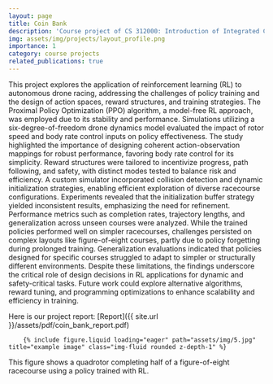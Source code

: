 ```yaml
---
layout: page
title: Coin Bank
description: 'Course project of CS 312000: Introduction of Integrated Circuit Design'
img: assets/img/projects/layout_profile.png
importance: 1
category: course projects
related_publications: true
---
```


This project explores the application of reinforcement learning (RL) to autonomous drone racing, addressing the challenges of policy training and the design of action spaces, reward structures, and training strategies. The Proximal Policy Optimization (PPO) algorithm, a model-free RL approach, was employed due to its stability and performance. Simulations utilizing a six-degree-of-freedom drone dynamics model evaluated the impact of rotor speed and body rate control inputs on policy effectiveness. The study highlighted the importance of designing coherent action-observation mappings for robust performance, favoring body rate control for its simplicity. Reward structures were tailored to incentivize progress, path following, and safety, with distinct modes tested to balance risk and efficiency. A custom simulator incorporated collision detection and dynamic initialization strategies, enabling efficient exploration of diverse racecourse configurations. Experiments revealed that the initialization buffer strategy yielded inconsistent results, emphasizing the need for refinement. Performance metrics such as completion rates, trajectory lengths, and generalization across unseen courses were analyzed. While the trained policies performed well on simpler racecourses, challenges persisted on complex layouts like figure-of-eight courses, partly due to policy forgetting during prolonged training. Generalization evaluations indicated that policies designed for specific courses struggled to adapt to simpler or structurally different environments. Despite these limitations, the findings underscore the critical role of design decisions in RL applications for dynamic and safety-critical tasks. Future work could explore alternative algorithms, reward tuning, and programming optimizations to enhance scalability and efficiency in training.

 
 Here is our project report: [Report]({{ site.url }}/assets/pdf/coin_bank_report.pdf)


<div class="col-sm-12 text-center">
    
        {% include figure.liquid loading="eager" path="assets/img/5.jpg" title="example image" class="img-fluid rounded z-depth-1" %}
    
</div>
<div class="caption">
    This figure shows a quadrotor completing half of a figure-of-eight racecourse using a policy trained with RL.
</div>
